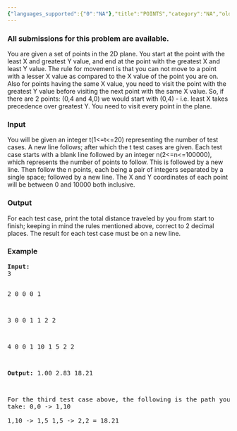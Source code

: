 ```yaml
---
{"languages_supported":{"0":"NA"},"title":"POINTS","category":"NA","old_version":true,"problem_code":"POINTS","tags":{"0":"NA"},"layout":"problem"}
---
```


<h3> All submissions for this problem are available. </h3>
<p>You are given a set of points in the 2D plane. You start at the point with the least X and greatest Y value, and end at the point with the greatest X and least Y value. The rule for movement is that you can not move to a point with a lesser X value as compared to the X value of the point you are on. Also for points having the same X value, you need to visit the point with the greatest Y value before visiting the next point with the same X value. So, if there are 2 points: (0,4 and 4,0) we would start with (0,4) - i.e. least X takes precedence over greatest Y. You need to visit every point in the plane.</p>
<h3>Input</h3>
<p>You will be given an integer t(1&lt;=t&lt;=20) representing the number of test cases. A new line follows; after which the t test cases are given. Each test case starts with a blank line followed by an integer n(2&lt;=n&lt;=100000), which represents the number of points to follow. This is followed by a new line. Then follow the n points, each being a pair of integers separated by a single space; followed by a new line. The X and Y coordinates of each point will be between 0 and 10000 both inclusive.</p>
<h3>Output</h3>
<p>For each test case, print the total distance traveled by you from start to finish; keeping in mind the rules mentioned above, correct to 2 decimal places. The result for each test case must be on a new line.</p>
<h3>Example</h3>
<pre>
<b>Input:</b>
3

2
0 0
0 1

3
0 0
1 1
2 2

4
0 0
1 10
1 5
2 2

<b>Output:</b>
1.00
2.83
18.21

For the third test case above, the following is the path you must take:
0,0 -> 1,10  
1,10 -> 1,5
1,5 -> 2,2
= 18.21
</pre>    